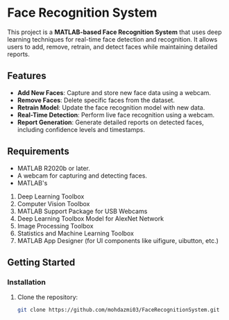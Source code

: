 # Face Recognition System

This project is a **MATLAB-based Face Recognition System** that uses deep learning techniques for real-time face detection and recognition. It allows users to add, remove, retrain, and detect faces while maintaining detailed reports.

## Features
- **Add New Faces**: Capture and store new face data using a webcam.
- **Remove Faces**: Delete specific faces from the dataset.
- **Retrain Model**: Update the face recognition model with new data.
- **Real-Time Detection**: Perform live face recognition using a webcam.
- **Report Generation**: Generate detailed reports on detected faces, including confidence levels and timestamps.

## Requirements
- MATLAB R2020b or later.
- A webcam for capturing and detecting faces.
- MATLAB's 
1. Deep Learning Toolbox
2. Computer Vision Toolbox
3. MATLAB Support Package for USB Webcams
4. Deep Learning Toolbox Model for AlexNet Network
5. Image Processing Toolbox
6. Statistics and Machine Learning Toolbox
7. MATLAB App Designer (for UI components like uifigure, uibutton, etc.)

## Getting Started

### Installation
1. Clone the repository:
   ```bash
   git clone https://github.com/mohdazmi03/FaceRecognitionSystem.git
